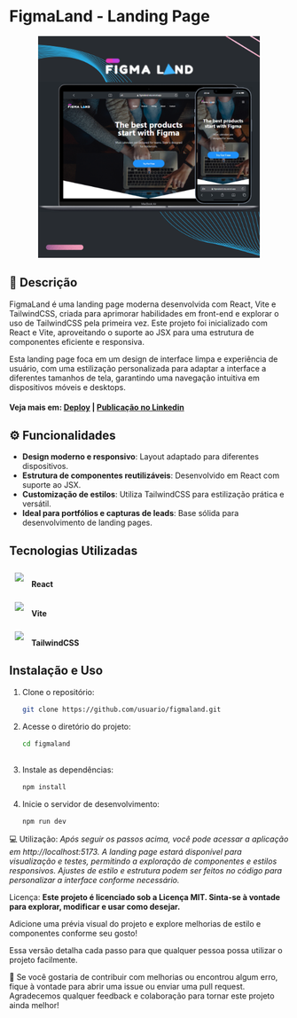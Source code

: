 # FigmaLand - Landing Page

<div align="center"> 
   <img src="https://github.com/mateusmoraes6/figmaland/blob/master/src/assets/images/brands/preview.png" alt="Preview Image" width="400" height="400" />
</div>

## 📝 Descrição

FigmaLand é uma landing page moderna desenvolvida com React, Vite e TailwindCSS, criada para aprimorar habilidades em front-end e explorar o uso de TailwindCSS pela primeira vez. Este projeto foi inicializado com React e Vite, aproveitando o suporte ao JSX para uma estrutura de componentes eficiente e responsiva. 

Esta landing page foca em um design de interface limpa e experiência de usuário, com uma estilização personalizada para adaptar a interface a diferentes tamanhos de tela, garantindo uma navegação intuitiva em dispositivos móveis e desktops.

#### Veja mais em: [Deploy](https://lnkd.in/dBR-bghJ) | [Publicação no Linkedin](https://www.linkedin.com/feed/update/urn:li:activity:7261399473006776320/)

## ⚙️ Funcionalidades

- **Design moderno e responsivo**: Layout adaptado para diferentes dispositivos.
- **Estrutura de componentes reutilizáveis**: Desenvolvido em React com suporte ao JSX.
- **Customização de estilos**: Utiliza TailwindCSS para estilização prática e versátil.
- **Ideal para portfólios e capturas de leads**: Base sólida para desenvolvimento de landing pages.

## Tecnologias Utilizadas

<img style="margin: 10px" height="15px" src="https://cdn.jsdelivr.net/gh/devicons/devicon/icons/react/react-original.svg" /> **React**

<img style="margin: 10px" height="15px" src="https://cdn.jsdelivr.net/gh/devicons/devicon@latest/icons/vitejs/vitejs-original.svg" /> **Vite**

<img style="margin: 10px" height="15px" src="https://cdn.jsdelivr.net/gh/devicons/devicon@latest/icons/tailwindcss/tailwindcss-original.svg" /> **TailwindCSS**

## Instalação e Uso

1. Clone o repositório:
   ```bash
   git clone https://github.com/usuario/figmaland.git

2. Acesse o diretório do projeto:
   ```bash
   cd figmaland
  
3. Instale as dependências:
   ```bash
   npm install

4. Inicie o servidor de desenvolvimento:
   ```bash
   npm run dev

💻 Utilização: _Após seguir os passos acima, você pode acessar a aplicação em http://localhost:5173. A landing page estará disponível para visualização e testes, permitindo a exploração de componentes e estilos responsivos. Ajustes de estilo e estrutura podem ser feitos no código para personalizar a interface conforme necessário._

Licença: **Este projeto é licenciado sob a Licença MIT. Sinta-se à vontade para explorar, modificar e usar como desejar.**

Adicione uma prévia visual do projeto e explore melhorias de estilo e componentes conforme seu gosto!

Essa versão detalha cada passo para que qualquer pessoa possa utilizar o projeto facilmente.

🤝 Se você gostaria de contribuir com melhorias ou encontrou algum erro, fique à vontade para abrir uma issue ou enviar uma pull request. Agradecemos qualquer feedback e colaboração para tornar este projeto ainda melhor!
